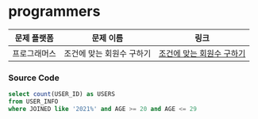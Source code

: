 # programmers

| 문제 플랫폼   | 문제 이름           | 링크                                   |
|---------------|--------------------|----------------------------------------|
| 프로그래머스          | 조건에 맞는 회원수 구하기           | [조건에 맞는 회원수 구하기](https://school.programmers.co.kr/learn/courses/30/lessons/131535) |

### Source Code
```sql
select count(USER_ID) as USERS
from USER_INFO
where JOINED like '2021%' and AGE >= 20 and AGE <= 29
```
